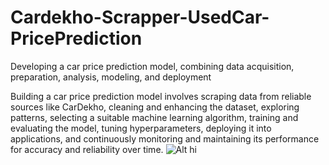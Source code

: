 # Cardekho-Scrapper-UsedCar-PricePrediction
Developing a car price prediction model, combining data acquisition, preparation, analysis, modeling, and deployment

Building a car price prediction model involves scraping data from reliable sources like CarDekho, cleaning and enhancing the dataset, exploring patterns, selecting a suitable machine learning algorithm, training and evaluating the model, tuning hyperparameters, deploying it into applications, and continuously monitoring and maintaining its performance for accuracy and reliability over time.
![Alt hi](https://www.google.com/url?sa=i&url=https%3A%2F%2Fcommons.wikimedia.org%2Fwiki%2FFile%3AJPEG_example_flower.jpg&psig=AOvVaw0Uge8YeNBBpbgHEJoLWpNs&ust=1699693573873000&source=images&cd=vfe&opi=89978449&ved=0CBIQjRxqFwoTCNj5_I6KuYIDFQAAAAAdAAAAABAE)
